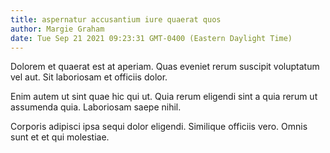 ```yaml
---
title: aspernatur accusantium iure quaerat quos
author: Margie Graham
date: Tue Sep 21 2021 09:23:31 GMT-0400 (Eastern Daylight Time)
---
```

Dolorem et quaerat est at aperiam. Quas eveniet rerum suscipit voluptatum vel aut. Sit laboriosam et officiis dolor.

 Enim autem ut sint quae hic qui ut. Quia rerum eligendi sint a quia rerum ut assumenda quia. Laboriosam saepe nihil.

 Corporis adipisci ipsa sequi dolor eligendi. Similique officiis vero. Omnis sunt et et qui molestiae.